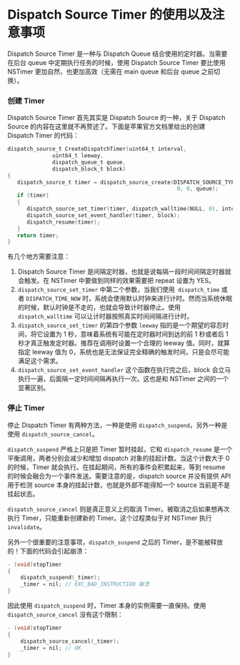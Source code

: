 Dispatch Source Timer 的使用以及注意事项
=====================================

Dispatch Source Timer 是一种与 Dispatch Queue 结合使用的定时器。当需要在后台 queue 中定期执行任务的时候，使用 Dispatch Source Timer 要比使用 NSTimer 更加自然，也更加高效（无需在 main queue 和后台 queue 之前切换）。

### 创建 Timer

Dispatch Source Timer 首先其实是 Dispatch Source 的一种，关于 Dispatch Source 的内容在这里就不再赘述了。下面是苹果官方文档里给出的创建 Dispatch Timer 的代码：

```objectivec
dispatch_source_t CreateDispatchTimer(uint64_t interval,
              uint64_t leeway,
              dispatch_queue_t queue,
              dispatch_block_t block)
{
   dispatch_source_t timer = dispatch_source_create(DISPATCH_SOURCE_TYPE_TIMER,
                                                     0, 0, queue);
   if (timer)
   {
      dispatch_source_set_timer(timer, dispatch_walltime(NULL, 0), interval, leeway);
      dispatch_source_set_event_handler(timer, block);
      dispatch_resume(timer);
   }
   return timer;
}
```

有几个地方需要注意：

1. Dispatch Source Timer 是间隔定时器，也就是说每隔一段时间间隔定时器就会触发。在 NSTimer 中要做到同样的效果需要把 repeat 设置为 YES。
2. `dispatch_source_set_timer` 中第二个参数，当我们使用` dispatch_time` 或者 `DISPATCH_TIME_NOW` 时，系统会使用默认时钟来进行计时。然而当系统休眠的时候，默认时钟是不走的，也就会导致计时器停止。使用 `dispatch_walltime` 可以让计时器按照真实时间间隔进行计时。
3. `dispatch_source_set_timer` 的第四个参数 `leeway` 指的是一个期望的容忍时间，将它设置为 1 秒，意味着系统有可能在定时器时间到达的前 1 秒或者后 1 秒才真正触发定时器。推荐在调用时设置一个合理的 leeway 值。同时，就算指定 leeway 值为 0，系统也是无法保证完全精确的触发时间，只是会尽可能满足这个需求。
4. `dispatch_source_set_event_handler` 这个函数在执行完之后，block 会立马执行一遍，后面隔一定时间间隔再执行一次。这也是和 NSTimer 之间的一个显著区别。

### 停止 Timer 

停止 Dispatch Timer 有两种方法，一种是使用 `dispatch_suspend`，另外一种是使用 `dispatch_source_cancel`。

`dispatch_suspend` 严格上只是把 Timer 暂时挂起，它和 `dispatch_resume` 是一个平衡调用，两者分别会减少和增加 dispatch 对象的挂起计数。当这个计数大于 0 的时候，Timer 就会执行。在挂起期间，所有的事件会积累起来，等到 resume 的时候会融合为一个事件发送。需要注意的是，dispatch source 并没有提供 API 用于检测 source 本身的挂起计数，也就是外部不能得知一个 source 当前是不是挂起状态。

`dispatch_source_cancel` 则是真正意义上的取消 Timer。被取消之后如果想再次执行 Timer，只能重新创建新的 Timer。这个过程类似于对 NSTimer 执行 `invalidate`。

另外一个很重要的注意事项，`dispatch_suspend` 之后的 Timer，是不能被释放的！下面的代码会引起崩溃：

```objectivec
- (void)stopTimer
{
    dispatch_suspend(_timer);
    _timer = nil; // EXC_BAD_INSTRUCTION 崩溃
}
```

因此使用 `dispatch_suspend` 时，Timer 本身的实例需要一直保持。使用 `dispatch_source_cancel` 没有这个限制：

```objectivec
- (void)stopTimer
{
    dispatch_source_cancel(_timer);
    _timer = nil; // OK
}
```